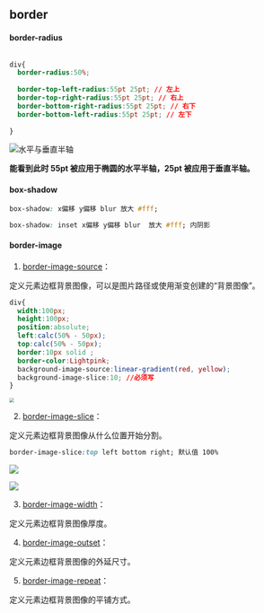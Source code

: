 ## border

#### border-radius

```css

div{
  border-radius:50%;
  
  border-top-left-radius:55pt 25pt; // 左上
  border-top-right-radius:55pt 25pt; // 右上
  border-bottom-right-radius:55pt 25pt; // 右下
  border-bottom-left-radius:55pt 25pt; // 左下
  
}

```

![水平与垂直半轴](http://css.doyoe.com/properties/backgrounds/images/corner.png)

**能看到此时 55pt 被应用于椭圆的水平半轴，25pt 被应用于垂直半轴。**



#### box-shadow

```css
box-shadow: x偏移 y偏移 blur 放大 #fff;

box-shadow: inset x偏移 y偏移 blur  放大 #fff; 内阴影
```

#### border-image



1. [border-image-source](http://css.doyoe.com/properties/backgrounds/border-image-source.htm)：

定义元素边框背景图像，可以是图片路径或使用渐变创建的“背景图像”。

```css
div{
  width:100px;
  height:100px;
  position:absolute;
  left:calc(50% - 50px);
  top:calc(50% - 50px);
  border:10px solid ;
  border-color:Lightpink; 
  background-image-source:linear-gradient(red, yellow);
  background-image-slice:10; //必须写
}
```

<img src="https://tva1.sinaimg.cn/large/008i3skNgy1gqbdd8yh1tj30by07et8z.jpg" style="zoom:50%;"/>

2. [border-image-slice](http://css.doyoe.com/properties/backgrounds/border-image-slice.htm)：

定义元素边框背景图像从什么位置开始分割。

```css
border-image-slice:top left bottom right; 默认值 100%
```

<img src="https://tva1.sinaimg.cn/large/008i3skNgy1gqbdr1pu56j3029029t8o.jpg"/>

![](https://tva1.sinaimg.cn/large/008i3skNgy1gqbe5krvoxj30as08gdg9.jpg)

3. [border-image-width](http://css.doyoe.com/properties/backgrounds/border-image-width.htm)：

定义元素边框背景图像厚度。

4. [border-image-outset](http://css.doyoe.com/properties/backgrounds/border-image-outset.htm)：

定义元素边框背景图像的外延尺寸。

5. [border-image-repeat](http://css.doyoe.com/properties/backgrounds/border-image-repeat.htm)：

定义元素边框背景图像的平铺方式。

